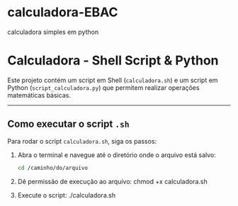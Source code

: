 # calculadora-EBAC
calculadora simples em python
# Calculadora - Shell Script & Python

Este projeto contém um script em Shell (`calculadora.sh`) e um script em Python (`script_calculadora.py`) que permitem realizar operações matemáticas básicas.

---

## Como executar o script `.sh`

Para rodar o script `calculadora.sh`, siga os passos:

1. Abra o terminal e navegue até o diretório onde o arquivo está salvo:
   ```bash
   cd /caminho/do/arquivo

2. Dê permissão de execução ao arquivo:
chmod +x calculadora.sh

3. Execute o script:
./calculadora.sh
